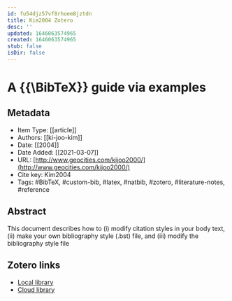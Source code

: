 ```yaml
---
id: fu54djz57vf8rhoem8jztdn
title: Kim2004 Zotero
desc: ''
updated: 1646063574965
created: 1646063574965
stub: false
isDir: false
---
```

# A {{\BibTeX}} guide via examples

## Metadata

* Item Type: [[article]]
* Authors: [[ki-joo-kim]]
* Date: [[2004]]
* Date Added: [[2021-03-07]]
* URL: [http://www.geocities.com/kijoo2000/](http://www.geocities.com/kijoo2000/)
* Cite key: Kim2004
* Tags: #BibTeX, #custom-bib, #latex, #natbib, #zotero, #literature-notes, #reference

## Abstract

This document describes how to (i) modify citation styles in your body text, (ii) make your own bibliography style (.bst) file, and (iii) modify the bibliography style file


##  Zotero links
* [Local library](zotero://select/items/1_EJ7R2L5X)
* [Cloud library](http://zotero.org/users/7593438/items/EJ7R2L5X)

